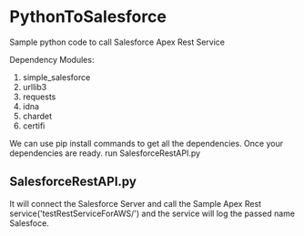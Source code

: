 # PythonToSalesforce
Sample python code to call Salesforce Apex Rest Service

Dependency Modules:
1) simple_salesforce
2) urllib3
3) requests
4) idna
5) chardet
6) certifi

We can use pip install commands to get all the dependencies.
Once your dependencies are ready.
run SalesforceRestAPI.py

SalesforceRestAPI.py
----------------------------------

It will connect the Salesforce Server and call the Sample Apex Rest service('testRestServiceForAWS/') and the service will log the passed name Salesfoce. 
